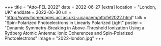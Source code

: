 +++
title = "Atto-FEL 2022"
date = 2022-06-27
[extra]
location = "London, UK"
enddate = 2022-06-30
url = "http://www.homepages.ucl.ac.uk/~ucapaem/attofel2022.html"
talk = "Spin-Polarized Photoelectrons in Linearly Polarized Light"
poster = "Dynamic Symmetry-Breaking in Above-Threshold Ionization Using a Rydberg Atomic Antenna: Ionic Coherences and Spin-Polarized Photoelectrons"
image = "2022-london.jpg"
+++
